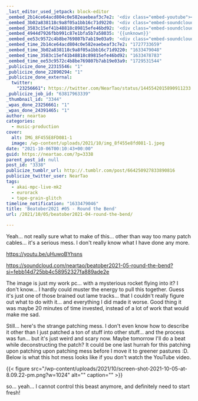 ```yaml
---
_last_editor_used_jetpack: block-editor
_oembed_2b14ce64acd804c0e582eaebeaf3c7e2: '<div class="embed-youtube"><iframe title="Beatober2021 Jam #05 - Round the Bend" width="750" height="422" src="https://www.youtube.com/embed/uHuwoBYhsns?feature=oembed" frameborder="0" allow="accelerometer; autoplay; clipboard-write; encrypted-media; gyroscope; picture-in-picture; web-share" referrerpolicy="strict-origin-when-cross-origin" allowfullscreen></iframe></div>'
_oembed_3b02a838118c9a8f05a1bb16c71d9220: '<div class="embed-soundcloud"><iframe title="Beatober2021 #05 - Round the Bend by NearTao" width="500" height="400" scrolling="no" frameborder="no" src="https://w.soundcloud.com/player/?visual=true&url=https%3A%2F%2Fapi.soundcloud.com%2Ftracks%2F1136692756&show_artwork=true&maxheight=750&maxwidth=500"></iframe></div>'
_oembed_3583c15ef41b48818c89815efe46bd92: '<div class="embed-soundcloud"><iframe title="Beatober2021 #05 - Round the Bend by NearTao" width="750" height="400" scrolling="no" frameborder="no" src="https://w.soundcloud.com/player/?visual=true&url=https%3A%2F%2Fapi.soundcloud.com%2Ftracks%2F1136692756&show_artwork=true&maxheight=1000&maxwidth=750"></iframe></div>'
_oembed_4944d7926fbb991c87e1bfa5b7a58035: '{{unknown}}'
_oembed_ee53c9572c4b8be769807b7ab19e03a9: '<div class="embed-soundcloud"><iframe title="Beatober2021 #05 - Round the Bend by NearTao" width="500" height="400" scrolling="no" frameborder="no" src="https://w.soundcloud.com/player/?visual=true&url=https%3A%2F%2Fapi.soundcloud.com%2Ftracks%2F1136692756&show_artwork=true&maxheight=750&maxwidth=500"></iframe></div>'
_oembed_time_2b14ce64acd804c0e582eaebeaf3c7e2: "1727733659"
_oembed_time_3b02a838118c9a8f05a1bb16c71d9220: "1633479048"
_oembed_time_3583c15ef41b48818c89815efe46bd92: "1633478783"
_oembed_time_ee53c9572c4b8be769807b7ab19e03a9: "1729531544"
_publicize_done_22315546: "1"
_publicize_done_22890294: "1"
_publicize_done_external:
  twitter:
    "23256661": https://twitter.com/NearTao/status/1445542015890911233
_publicize_job_id: "63817963339"
_thumbnail_id: "3344"
_wpas_done_23256661: "1"
_wpas_done_24391465: "1"
author: neartao
categories:
  - music-production
cover:
  alt: IMG_8F455E8FD081-1
  image: /wp-content/uploads/2021/10/img_8f455e8fd081-1.jpeg
date: "2021-10-06T00:10:43+00:00"
guid: https://neartao.com/?p=3338
parent_post_id: null
post_id: "3338"
publicize_tumblr_url: http://.tumblr.com/post/664250927833890816
publicize_twitter_user: NearTao
tags:
  - akai-mpc-live-mk2
  - eurorack
  - tape-grain-glitch
timeline_notification: "1633479046"
title: 'Beatober2021 #05 - Round the Bend'
url: /2021/10/05/beatober2021-04-round-the-bend/

---
```

Yeah... not really sure what to make of this... other than way too many patch cables... it's a serious mess. I don't really know what I have done any more.

https://youtu.be/uHuwoBYhsns

https://soundcloud.com/neartao/beatober2021-05-round-the-bend?si=febb14d725bb4c58952327fa889ade2e

The image is just my work pc... with a mysterious rocket flying into it? I don't know... I hardly could muster the energy to pull this together. Guess it's just one of those brained out lame tracks... that I couldn't really figure out what to do with it... and everything I did made it worse. Good thing it was maybe 20 minutes of time invested, instead of a lot of work that would make me sad.

Still... here's the strange patching mess. I don't even know how to describe it other than I just patched a ton of stuff into other stuff... and the process was fun... but it's just weird and scary now. Maybe tomorrow I'll do a beat while deconstructing the patch? It could be one last hurrah for this patching upon patching upon patching mess before I move it to greener pastures :D. Below is what this hot mess looks like if you don't watch the YouTube video.

{{< figure src="/wp-content/uploads/2021/10/screen-shot-2021-10-05-at-8.09.22-pm.png?w=1024" alt="" caption="" >}}

so... yeah... I cannot control this beast anymore, and definitely need to start fresh!
